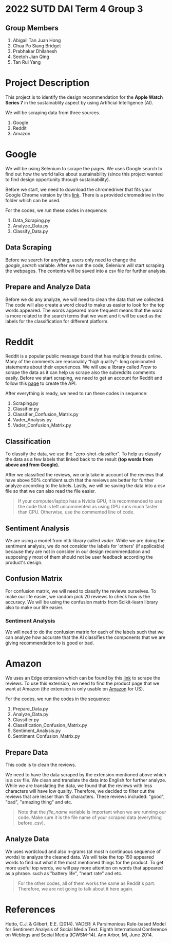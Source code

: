 # 2022 SUTD DAI Term 4 Group 3
## Group Members

1. Abigail Tan Juan Hong
2. Chua Po Siang Bridget
3. Prabhakar Dhilahesh
4. Seetoh Jian Qing
5. Tan Rui Yang

# Project Description
This project is to identify the design recommendation for the **Apple Watch Series 7** in the sustainablity aspect by using Artificial Intelligence (AI).

We will be scraping data from three sources.
1. Google
2. Reddit
3. Amazon

# Google
We will be using Selenium to scrape the pages. We uses Google search to find out how the world talks about sustainability (since this project wanted to find design opportunity through sustainability).

Before we start, we need to download the chromedriver that fits your Google Chrome version by this [link](https://chromedriver.chromium.org/downloads). There is a provided chromedrive in the folder which can be used.

For the codes, we run these codes in sequence:
1. Data_Scraping.py
2. Analyze_Data.py
3. Classify_Data.py

## Data Scraping
Before we search for anything, users only need to change the *google_search* variable. After we run the code, Selenium will start scraping the webpages. The contents will be saved into a csv file for further analysis.

## Prepare and Analyze Data
Before we do any analyze, we will need to clean the data that we collected. The code will also create a word cloud to make us easier to look for the top words appeared. The words appeared more frequent means that the word is more related to the search terms that we want and it will be used as the labels for the classification for different platform.

# Reddit
Reddit is a popular public message board that has multiple threads online. Many of the comments are reasonably “high quality”- long opinionated statements about their experiences. We will use a library called *Praw* to scrape the data as it can help us scrape also the subreddits comments easily. Before we start scraping, we need to get an account for Reddit and follow this [page](https://praw.readthedocs.io/en/stable/#getting-started) to create the API. 

After everything is ready, we need to run these codes in sequence:
1. Scraping.py
2. Classifier.py
3. Classifier_Confusion_Matrix.py
4. Vader_Analysis.py
5. Vader_Confusion_Matrix.py

## Classification
To classify the data, we use the "zero-shot-classifier". To help us classify the data as a few labels that linked back to the result **(top words from above and from Google)**. 

After we classified the reviews, we only take in account of the reviews that have above 50% confident such that the reviews are better for further analyze according to the labels. Lastly, we will be saving the data into a csv file so that we can also read the file easier.

> If your computer/laptop has a Nvidia GPU, it is recommended to use the code that is left uncommented as using GPU runs much faster than CPU. Otherwise, use the commented line of code.

## Sentiment Analysis
We are using a model from nltk library called *vader*. While we are doing the sentiment analysis, we do not consider the labels for 'others' (if applicable) because they are not in consider in our design recommendation and supposingly most of them should not be user feedback according the product's design.

## Confusion Matrix
For confusion matrix, we will need to classify the reviews ourselves. To make our life easier, we random pick 20 reviews to check how is the accuracy. We will be using the confusion matrix from Scikit-learn library also to make our life easier.

### Sentiment Analysis
We will need to do the confusion matrix for each of the labels such that we can analyze how accurate that the AI classifies the components that we are giving recommendation to is good or bad.


# Amazon
We uses an Edge extension which can be found by this [link](https://chrome.google.com/webstore/detail/amazon-reviews-exporter-c/njlppnciolcibljfdobcefcngiampidm) to scrape the reviews. To use this extension, we need to find the product page that we want at Amazon (the extension is only usable on [Amazon](https://www.amazon.com/) for US).

For the codes, we run the codes in the sequence:
1. Prepare_Data.py
2. Analyze_Data.py
3. Classifier.py
4. Classification_Confusion_Matrix.py
5. Sentiment_Analysis.py
6. Sentiment_Confusion_Matrix.py

## Prepare Data
This code is to clean the reviews.

We need to have the data scraped by the extension mentioned above which is a csv file. We clean and translate the data into English for further analyze. While we are translating the data, we found that the reviews with less characters will have low quality. Therefore, we decided to filter out the reviews that are lesser than 15 characters. These reviews included: "good", "bad", "amazing thing" and etc.

> Note that the *file_name* variable is important when we are running our code. Make sure it is the file name of your scraped data (everything before .csv).

## Analyze Data
We uses wordcloud and also n-grams (at most n continuous sequence of words) to analyze the cleaned data. We will take the top 150 appeared words to find out what it the most mentioned things for the product. To get more useful top words, we will pay more attention on words that appeared as a phrase. such as "battery life", "heart rate" and etc.

> For the other codes, all of them works the same as Reddit's part. Therefore, we are not going to talk about it here again. 

# References
Hutto, C.J. & Gilbert, E.E. (2014). VADER: A Parsimonious Rule-based Model for Sentiment Analysis of Social Media Text. Eighth International Conference on Weblogs and Social Media (ICWSM-14). Ann Arbor, MI, June 2014.

